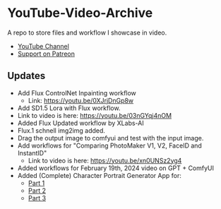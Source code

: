 # YouTube-Video-Archive
A repo to store files and workflow I showcase in video.

- [YouTube Channel](https://www.youtube.com/@CodeCraftersCorner)
- [Support on Patreon](https://www.patreon.com/codecrafterscorner)

## Updates
 - Add Flux ControlNet Inpainting workflow
   - Link: https://youtu.be/0XJrjDnGp8w
 - Add SD1.5 Lora with Flux workflow.
  - Link to video is here: https://youtu.be/03nGYqj4nOM
 - Added Flux Updated workflow by XLabs-AI
 - Flux.1 schnell img2img added. 
  - Drag the output image to comfyui and test with the input image.
 - Add workflows for "Comparing PhotoMaker V1, V2, FaceID and InstantID"
   - Link to video is here: https://youtu.be/xn0UNSz2yg4
 - Added workflows for February 19th, 2024 video on GPT + ComfyUI
 - Added (Complete) Character Portrait Generator App for:
    - [Part 1](https://youtu.be/kmZqoLJ2Dhk)
    - [Part 2](https://youtu.be/1iPcRGyj7-E)
    - [Part 3](https://youtu.be/zajODlpfOs4)
